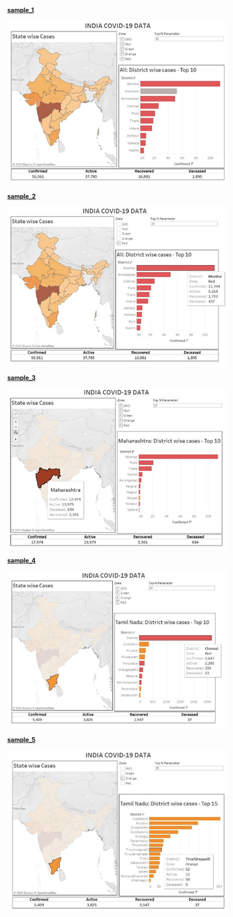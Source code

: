 [**sample_1**](sample_1.jpg)

![](visualization_sample/sample_1.jpg)

[**sample_2**](sample_2.jpg)

![](visualization_sample/sample_2.jpg)

[**sample_3**](sample_3.jpg)

![](visualization_sample/sample_3.jpg)

[**sample_4**](sample_4.jpg)

![](visualization_sample/sample_4.jpg)

[**sample_5**](sample_5.jpg)

![](visualization_sample/sample_5.jpg)

